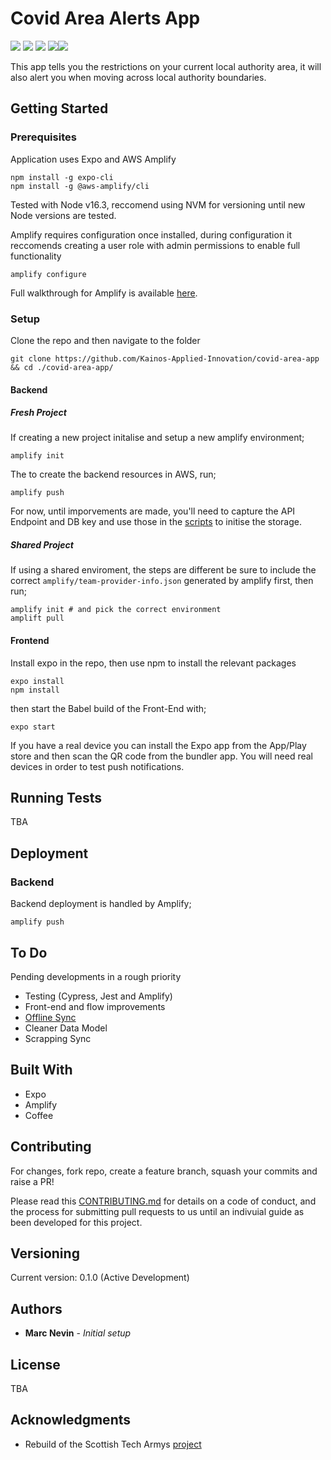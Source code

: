 # Covid Area Alerts App
<img src="https://img.shields.io/badge/node-v16.3.0-brightgreen"/> <img src="https://img.shields.io/badge/npm-v7.19.0-brightgreen"/> <img src="https://img.shields.io/badge/expo_cli-v4.7.2-brightgreen"/> <img src="https://img.shields.io/badge/aws_cli-v2.2.14-brightgreen"/><img src="https://img.shields.io/badge/amplify-v5.1.0-brightgreen"/>

This app tells you the restrictions on your current local authority area, it will also alert you when moving across local authority boundaries.

## Getting Started

### Prerequisites
Application uses Expo and AWS Amplify
```
npm install -g expo-cli
npm install -g @aws-amplify/cli
```
Tested with Node v16.3, reccomend using NVM for versioning until new Node versions are tested.

Amplify requires configuration once installed, during configuration it reccomends creating a user role with admin permissions to enable full functionality
```
amplify configure
```
Full walkthrough for Amplify is available [here](https://docs.amplify.aws/cli/start/install#install-the-amplify-cli).


### Setup
Clone the repo and then navigate to the folder
```
git clone https://github.com/Kainos-Applied-Innovation/covid-area-app && cd ./covid-area-app/
```

#### Backend
##### Fresh Project
If creating a new project initalise and setup a new amplify environment;
```
amplify init
```

The to create the backend resources in AWS, run;
```
amplify push
```

For now, until imporvements are made, you'll need to capture the API Endpoint and DB key and use those in the [scripts]("./scripts") to initise the storage.


##### Shared Project
If using a shared enviroment, the steps are different be sure to include the correct `amplify/team-provider-info.json` generated by amplify first, then run;
```
amplify init # and pick the correct environment
amplift pull
```

#### Frontend

Install expo in the repo, then use npm to install the relevant packages

```
expo install
npm install
```

then start the Babel build of the Front-End with;
```
expo start
```

If you have a real device you can install the Expo app from the App/Play store and then scan the QR code from the bundler app. You will need real devices in order to test push notifications.

## Running Tests
TBA

## Deployment
### Backend
Backend deployment is handled by Amplify;
```
amplify push
```

## To Do
Pending developments in a rough priority
* Testing (Cypress, Jest and Amplify)
* Front-end and flow improvements
* [Offline Sync](https://aws.amazon.com/blogs/mobile/aws-appsync-offline-reference-architecture/)
* Cleaner Data Model
* Scrapping Sync

## Built With
* Expo
* Amplify
* Coffee

## Contributing
For changes, fork repo, create a feature branch, squash your commits and raise a PR!

Please read this [CONTRIBUTING.md](https://gist.github.com/PurpleBooth/b24679402957c63ec426) for details on a code of conduct, and the process for submitting pull requests to us until an indivuial guide as been developed for this project.

## Versioning
Current version: 0.1.0 (Active Development)

## Authors
* **Marc Nevin** - *Initial setup*

## License
TBA

## Acknowledgments

* Rebuild of the Scottish Tech Armys [project](https://github.com/Scottish-Tech-Army/covid-area-app)
